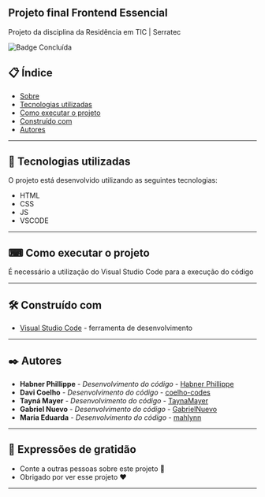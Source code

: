 ## Projeto final Frontend Essencial
Projeto da disciplina da Residência em TIC | Serratec

![Badge Concluída](http://img.shields.io/static/v1?label=STATUS&message=CONCLUIDO&color=GREEN&style=for-the-badge)

## 📋 Índice

- [Sobre](#Trabalho-final-Frontend-Essencial)
- [Tecnologias utilizadas](#-tecnologias-utilizadas)
- [Como executar o projeto](#-como-executar-o-projeto)
- [Construído com](#%EF%B8%8F-construído-com)
- [Autores](#%EF%B8%8F-autores)

--- 

## 🚀 Tecnologias utilizadas

O projeto está desenvolvido utilizando as seguintes tecnologias:

- HTML
- CSS
- JS
- VSCODE

---  

## ⌨ Como executar o projeto

É necessário a utilização do Visual Studio Code para a execução do código

--- 

## 🛠️ Construído com

* [Visual Studio Code](https://code.visualstudio.com/) - ferramenta de desenvolvimento

--- 

## ✒️ Autores

* **Habner Phillippe** - *Desenvolvimento do código* - [Habner Phillippe](https://github.com/HabnerPhillippe)
* **Davi Coelho** - *Desenvolvimento do código* - [coelho-codes](https://github.com/coelho-codes)
* **Tayná Mayer** - *Desenvolvimento do código* - [TaynaMayer](https://github.com/TaynaMayer)
* **Gabriel Nuevo** - *Desenvolvimento do código* - [GabrielNuevo](https://github.com/GabrielNuevo)
* **Maria Eduarda** - *Desenvolvimento do código* - [mahlynn](https://github.com/mahlynn)

--- 
 
## 🎁 Expressões de gratidão

* Conte a outras pessoas sobre este projeto 📢
* Obrigado por ver esse projeto ❤️

--- 

